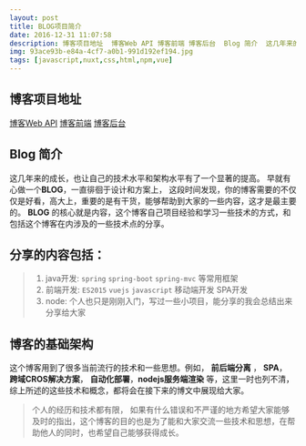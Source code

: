 ```yaml
---
layout: post
title: BLOG项目简介
date: 2016-12-31 11:07:58
description: 博客项目地址  博客Web API 博客前端 博客后台  Blog 简介  这几年来的成长，也让自己的技术水平和架构水平有了一个显著的提高。 早就有心做一个BLOG，一直徘徊于设计和方案上， 这段时间发现，你的博客需要的不仅仅是好看，高大上，重要的是有干货，能够帮助到大家的一些内容，这才是最主要的。 BLOG 的核心就是内容，这个博客自己项目经验和学习一些技术的方式，和包括这个博客在内涉及的一些技术点的分享。  分享的内容包括：  java开发: spring spring-boot spring-mvc 等常用框架 前端开发: ES2015 vuejs javascript 移动端开发 SP
img: 93ace93b-e84a-4cf7-a0b1-991d192ef194.jpg
tags: [javascript,nuxt,css,html,npm,vue]
---
```


## 博客项目地址
[博客Web API](https://github.com/k55k32/cms-admin-end)
[博客前端](https://github.com/k55k32/cms-front)
[博客后台](https://github.com/k55k32/cms-admin-front)

## Blog 简介
这几年来的成长，也让自己的技术水平和架构水平有了一个显著的提高。
早就有心做一个**BLOG**，一直徘徊于设计和方案上， 这段时间发现，你的博客需要的不仅仅是好看，高大上，重要的是有干货，能够帮助到大家的一些内容，这才是最主要的。
**BLOG** 的核心就是内容，这个博客自己项目经验和学习一些技术的方式，和包括这个博客在内涉及的一些技术点的分享。
## 分享的内容包括：
> 1. java开发:  `spring` `spring-boot` `spring-mvc` 等常用框架
> 2. 前端开发: `ES2015` `vuejs` `javascript` 移动端开发  SPA开发
> 3. node: 个人也只是刚刚入门，写过一些小项目，能分享的我会总结出来分享给大家

## 博客的基础架构
这个博客用到了很多当前流行的技术和一些思想。例如， **前后端分离** ， **SPA**， **跨域CROS解决方案**， **自动化部署**，**nodejs服务端渲染** 等，这里一时也列不清，综上所述的这些技术和概念，都将会在接下来的博文中展现给大家。
> 个人的经历和技术都有限， 如果有什么错误和不严谨的地方希望大家能够及时的指出，这个博客的目的也是为了能和大家交流一些技术和思想，在帮助他人的同时，也希望自己能够获得成长。
